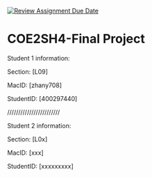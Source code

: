 [![Review Assignment Due Date](https://classroom.github.com/assets/deadline-readme-button-24ddc0f5d75046c5622901739e7c5dd533143b0c8e959d652212380cedb1ea36.svg)](https://classroom.github.com/a/gUachAgg)
# COE2SH4-Final Project

Student 1 information:

Section: [L09]

MacID: [zhany708]

StudentID: [400297440]

////////////////////////

Student 2 information:

Section: [L0x]

MacID: [xxx]

StudentID: [xxxxxxxxx]

